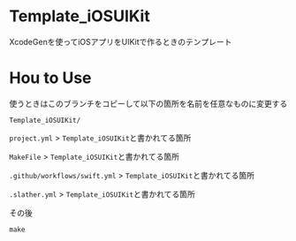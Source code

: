 # Template_iOSUIKit
XcodeGenを使ってiOSアプリをUIKitで作るときのテンプレート

# Hou to Use
使うときはこのブランチをコピーして以下の箇所を名前を任意なものに変更する

`Template_iOSUIKit/`

`project.yml` > `Template_iOSUIKit`と書かれてる箇所

`MakeFile` > `Template_iOSUIKit`と書かれてる箇所

`.github/workflows/swift.yml` > `Template_iOSUIKit`と書かれてる箇所

`.slather.yml` > `Template_iOSUIKit`と書かれてる箇所

その後

```
make
```
